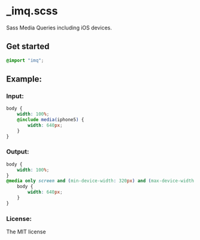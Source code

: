 # _imq.scss
Sass Media Queries including iOS devices.

## Get started
```scss
@import "imq";
```

## Example:

### Input:

```scss
body {
    width: 100%;
    @include media(iphone5) {
        width: 640px;
    }
}
```
### Output:

```css
body {
    width: 100%;
}
@media only screen and (min-device-width: 320px) and (max-device-width: 568px) and (-webkit-device-pixel-ratio: 2) {
    body {
        width: 640px;
    }
}
```

### License:

The MIT license
